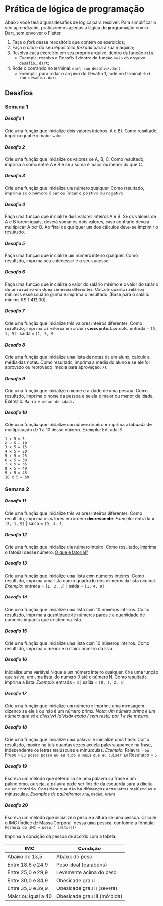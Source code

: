 # Prática de lógica de programação
Abaixo você terá alguns desafios de lógica para resolver.
Para simplificar o seu aprendizado, praticaremos apenas a lógica de programação com o Dart, sem envolver o Flutter.

1. Faça o *fork* desse repositório que contém os exercícios;
2. Faça o *clone* do seu repositório *forkado* para a sua máquina;
3. Resolva cada exercício em seu próprio arquivo, dentro da função `main`.
    - Exemplo: resolva o Desafio 1 dentro da função `main` do arquivo `desafio1.dart`;
4. Rode o comando no terminal: `dart run desafioX.dart`.
    - Exemplo, para rodar o arquivo do Desafio 1, rode no terminal `dart run desafio1.dart`

## Desafios
### Semana 1
##### Desafio 1
Crie uma função que inicialize dois valores inteiros (A e B). Como resultado, imprima qual é o maior valor.

##### Desafio 2
Crie uma função que inicialize os valores de A, B, C. Como resultado, imprima a soma entre A e B e se a soma é maior ou menor do que C.

##### Desafio 3
Crie uma função que inicialize um número qualquer. Como resultado, imprima se o número é par ou ímpar e positivo ou negativo.

##### Desafio 4
Faça uma função que inicialize dois valores inteiros A e B. Se os valores de A e B forem iguais, deverá somar os dois valores, caso contrário deverá multiplicar A por B. Ao final de qualquer um dos cálculos deve-se imprimir o resultado.

##### Desafio 5
Faça uma função que inicialize um número inteiro qualquer. Como resultado, imprima seu antecessor e o seu sucessor.

##### Desafio 6
Faça uma função que inicialize o valor do salário mínimo e o valor do salário de um usuário em duas variáveis diferentes. Calcule quantos salários mínimos esse usuário ganha e imprima o resultado. (Base para o salário mínimo R$ 1.412,00).

##### Desafio 7
Crie uma função que inicialize três valores inteiros diferentes. Como resultado, imprima os valores em ordem **crescente**.
Exemplo: entrada = `[5, 1, 9]` | saída = `[1, 5, 9]`

##### Desafio 8
Crie uma função que inicialize uma lista de notas de um aluno, calcule a média das notas. Como resultado, imprima a média do aluno e se ele foi aprovado ou reprovado (média para aprovação: 7).

##### Desafio 9
Crie uma função que inicialize o nome e a idade de uma pessoa. Como resultado, imprima o nome da pessoa e se ela é maior ou menor de idade.
Exemplo: `Maria é menor de idade.`

##### Desafio 10
Crie uma função que inicialize um número inteiro e imprima a tabuada de multiplicação de 1 a 10 desse número.
Exemplo:
Entrada: `5`
```
1 x 5 = 5
2 x 5 = 10
3 x 5 = 15
4 x 5 = 20
5 x 5 = 25
6 x 5 = 30
7 x 5 = 35
8 x 5 = 40
9 x 5 = 45
10 x 5 = 50
```

### Semana 2
##### Desafio 11
Crie uma função que inicialize três valores inteiros diferentes. Como resultado, imprima os valores em ordem **decrescente**.
*Exemplo*: entrada = `[5, 1, 9]` | saída = `[9, 5, 1]`

##### Desafio 12
Crie uma função que inicialize um número inteiro. Como resultado, imprima o fatorial desse número.
[O que é fatorial?](https://mundoeducacao.uol.com.br/matematica/fatorial.htm#:~:text=O%20fatorial%20de%20um%20n%C3%BAmero%20%C3%A9%20o%20produto%20dele%20pelos,exclama%C3%A7%C3%A3o%2C%20ou%20seja%2C%20n!)

##### Desafio 13
Crie uma função que inicialize uma lista com números inteiros. Como resultado, imprima uma lista com o quadrado dos números da lista original.
*Exemplo*: entrada = `[1, 2, 3]` | saída = `[1, 4, 9]`

##### Desafio 14
Crie uma função que inicialize uma lista com 10 números inteiros. Como resultado, imprima a quantidade de números pares e a quantidade de números impares que existem na lista.

##### Desafio 15
Crie uma função que inicialize uma lista com 10 números inteiros. Como resultado, imprima o menor e o maior número da lista.

##### Desafio 16
Inicialize uma variável N que é um número inteiro qualquer. Crie uma função que salve, em uma lista, do número 0 até o número N. Como resultado, imprima a lista.
*Exemplo*: entrada = `3` | saída = `[0, 1, 2, 3]`

##### Desafio 17
Crie uma função que inicialize um número e imprime uma mensagem dizendo se ele é ou não é um número primo.
*Nota: Um número primo é um número que só é divisível (divisão exata / sem resto) por 1 e ele mesmo.*

##### Desafio 18
Crie uma função que inicialize uma palavra e inicialize uma frase. Como resultado, mostre na tela quantas vezes aquela palavra aparece na frase, independente de letras maiúsculas e minúsculas.
*Exemplo:*
Palavra = `eu`
Frase = `Eu posso posso eu eu tudo o mais que eu quiser Eu`
Resultado = `5`

##### Desafio 19
Escreva um método que determina se uma palavra ou frase é um palíndromo, ou seja, a palavra pode ser lida de da esquerda para a direita ou ao contrário. Considere que não há diferenças entre letras maiúsculas e minúsculas.
*Exemplos de palíndromo:* `Ana`, `madam`, `Arara`

##### Desafio 20
Escreva um método que inicialize o peso e a altura de uma pessoa. Calcule o IMC (Índice de Massa Corporal) dessa uma pessoa, conforme a fórmula:
`Fórmula do IMC = peso / (altura)²`

Imprima a condição da pessoa de acordo com a tabela:

IMC | Condição
--- | ---
Abaixo de 18,5 | Abaixo do peso
Entre 18,6 e 24,9 | Peso ideal (parabéns)
Entre 25,0 e 29,9 | Levemente acima do peso
Entre 30,0 e 34,9 | Obesidade grau I
Entre 35,0 e 39,9 | Obesidade grau II (severa)
Maior ou igual a 40 | Obesidade grau III (mórbida)

